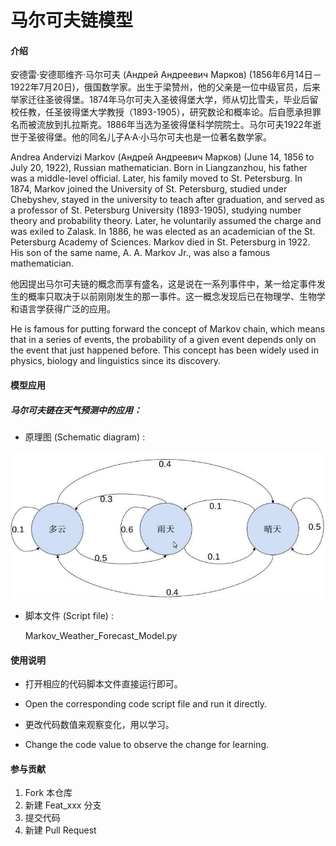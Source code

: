 # 马尔可夫链模型

#### 介绍

安德雷·安德耶维齐·马尔可夫 (Андрей Андреевич Марков) (1856年6月14日－1922年7月20日)，俄国数学家。出生于梁赞州，他的父亲是一位中级官员，后来举家迁往圣彼得堡。1874年马尔可夫入圣彼得堡大学，师从切比雪夫，毕业后留校任教，任圣彼得堡大学教授（1893-1905），研究数论和概率论。后自愿承担罪名而被流放到扎拉斯克。1886年当选为圣彼得堡科学院院士。马尔可夫1922年逝世于圣彼得堡。他的同名儿子A·A·小马尔可夫也是一位著名数学家。

Andrea Andervizi Markov (Андрей Андреевич Марков) (June 14, 1856 to July 20, 1922), Russian mathematician. Born in Liangzanzhou, his father was a middle-level official. Later, his family moved to St. Petersburg. In 1874, Markov joined the University of St. Petersburg, studied under Chebyshev, stayed in the university to teach after graduation, and served as a professor of St. Petersburg University (1893-1905), studying number theory and probability theory. Later, he voluntarily assumed the charge and was exiled to Zalask. In 1886, he was elected as an academician of the St. Petersburg Academy of Sciences. Markov died in St. Petersburg in 1922. His son of the same name, A. A. Markov Jr., was also a famous mathematician.

他因提出马尔可夫链的概念而享有盛名，这是说在一系列事件中，某一给定事件发生的概率只取决于以前刚刚发生的那一事件。这一概念发现后已在物理学、生物学和语言学获得广泛的应用。

He is famous for putting forward the concept of Markov chain, which means that in a series of events, the probability of a given event depends only on the event that just happened before. This concept has been widely used in physics, biology and linguistics since its discovery.

#### 模型应用

##### 马尔可夫链在天气预测中的应用：

* 原理图 (Schematic diagram) :

![alt 属性文本](./Markov_Weather_Forecast_Model_2022-10-16.jpeg)

* 脚本文件 (Script file) :

  Markov_Weather_Forecast_Model.py


#### 使用说明

* 打开相应的代码脚本文件直接运行即可。
* Open the corresponding code script file and run it directly.

* 更改代码数值来观察变化，用以学习。
* Change the code value to observe the change for learning.

#### 参与贡献

1.  Fork 本仓库
2.  新建 Feat_xxx 分支
3.  提交代码
4.  新建 Pull Request
